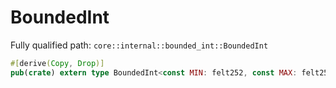 # BoundedInt

Fully qualified path: `core::internal::bounded_int::BoundedInt`

```rust
#[derive(Copy, Drop)]
pub(crate) extern type BoundedInt<const MIN: felt252, const MAX: felt252>
```

